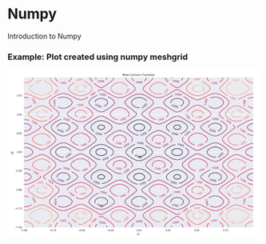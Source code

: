 # Numpy
Introduction to Numpy

### Example: Plot created using numpy meshgrid

![img](pic/meshgrid.png)
